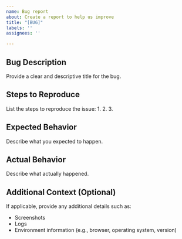```yaml
---
name: Bug report
about: Create a report to help us improve
title: "[BUG]"
labels: ''
assignees: ''

---
```


## Bug Description

Provide a clear and descriptive title for the bug.

## Steps to Reproduce

List the steps to reproduce the issue:
1. 
2. 
3. 

## Expected Behavior

Describe what you expected to happen.

## Actual Behavior

Describe what actually happened.

## Additional Context (Optional)

If applicable, provide any additional details such as:
- Screenshots
- Logs
- Environment information (e.g., browser, operating system, version)
